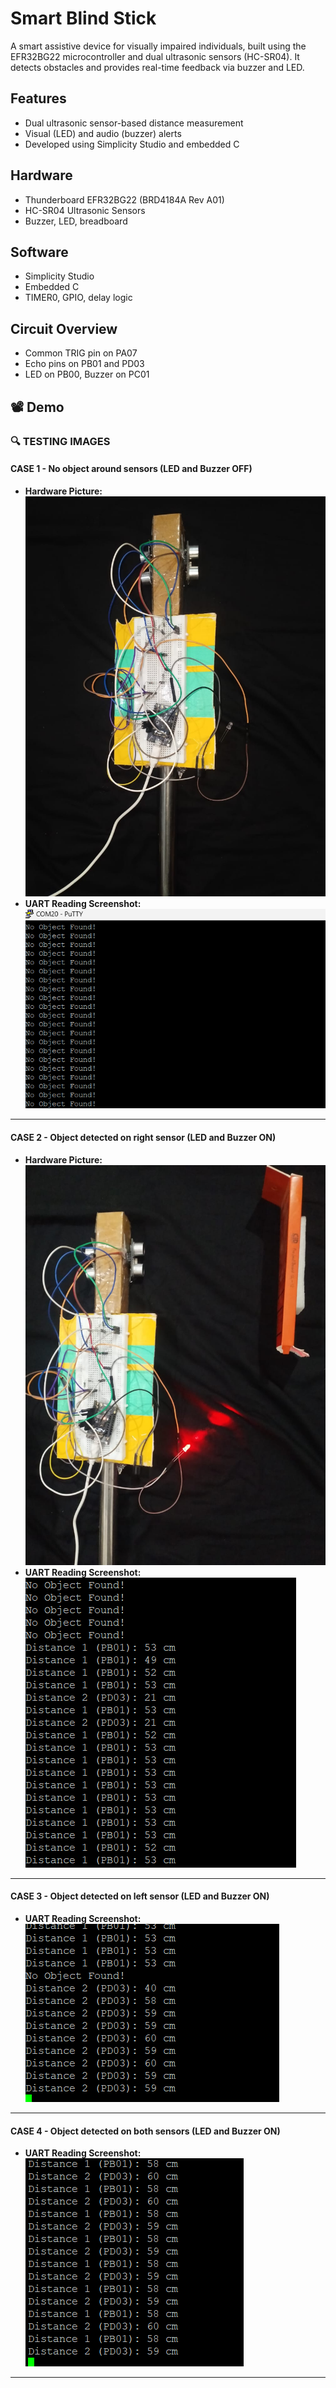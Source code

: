 # Smart Blind Stick

A smart assistive device for visually impaired individuals, built using the EFR32BG22 microcontroller and dual ultrasonic sensors (HC-SR04). It detects obstacles and provides real-time feedback via buzzer and LED.

## Features
- Dual ultrasonic sensor-based distance measurement
- Visual (LED) and audio (buzzer) alerts
- Developed using Simplicity Studio and embedded C

## Hardware
- Thunderboard EFR32BG22 (BRD4184A Rev A01)
- HC-SR04 Ultrasonic Sensors
- Buzzer, LED, breadboard

## Software
- Simplicity Studio
- Embedded C
- TIMER0, GPIO, delay logic

## Circuit Overview
- Common TRIG pin on PA07
- Echo pins on PB01 and PD03
- LED on PB00, Buzzer on PC01

## 📽️ Demo  
### 🔍 TESTING IMAGES  

#### CASE 1 - No object around sensors (LED and Buzzer OFF)
- **Hardware Picture:**  
  ![LED OFF](images/led_off.jpeg)
- **UART Reading Screenshot:**  
  ![No Object UART](images/no_obj.png)

---

#### CASE 2 - Object detected on right sensor (LED and Buzzer ON)
- **Hardware Picture:**  
  ![LED ON Right](images/led_on.jpeg)
- **UART Reading Screenshot:**  
  ![Right Sensor Detection](images/obj_1.png)

---

#### CASE 3 - Object detected on left sensor (LED and Buzzer ON)
- **UART Reading Screenshot:**  
  ![Left Sensor Detection](images/obj_2.png)

---

#### CASE 4 - Object detected on both sensors (LED and Buzzer ON)
- **UART Reading Screenshot:**  
  ![Both Sensors Detection](images/obj_12.png)


---